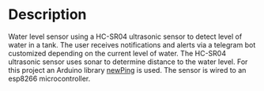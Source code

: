# Description

Water level sensor using a HC-SR04 ultrasonic sensor to detect level of water in a tank.
The user receives notifications and alerts via a telegram bot customized depending on the current level of water.
The HC-SR04 ultrasonic sensor uses sonar to determine distance to the water level.
For this project an Arduino library [newPing](./https://playground.arduino.cc/Code/NewPing/) is used.
The sensor is wired to an esp8266 microcontroller.

